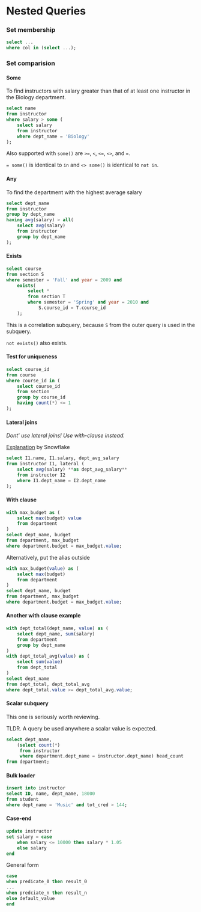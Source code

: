 # Nested Queries

### Set membership

```sql
select ...
where col in (select ...);
```

### Set comparision

#### Some

To find instructors with salary greater than that of at least one instructor in the Biology department.

```sql
select name
from instructor
where salary > some (
    select salary
    from instructor
    where dept_name = 'Biology'
);
```
Also supported with `some()` are `>=`, `<`, `<=`, `<>`, and `=`.

`= some()` is identical to `in` and `<> some()` is identical to `not in`.

#### Any

To find the department with the highest average salary

```sql
select dept_name 
from instructor
group by dept_name
having avg(salary) > all(
    select avg(salary) 
    from instructor
    group by dept_name
);
```

#### Exists

```sql
select course
from section S
where semester = 'Fall' and year = 2009 and
    exists(
        select * 
        from section T
        where semester = 'Spring' and year = 2010 and
            S.course_id = T.course_id
    );
```

This is a correlation subquery, because `S` from the outer query is used in the subquery.

`not exists()` also exists.

#### Test for uniqueness

```sql
select course_id
from course
where course_id in (
    select course_id 
    from section
    group by course_id
    having count(*) <= 1
);
```

#### Lateral joins

*Dont' use lateral joins! Use with-clause instead.*

[Explanation](https://docs.snowflake.com/en/sql-reference/constructs/join-lateral) by Snowflake

```sql
select I1.name, I1.salary, dept_avg_salary
from instructor I1, lateral (
    select avg(salary) **as dept_avg_salary**
    from instructor I2
    where I1.dept_name = I2.dept_name
);
```

#### With clause

```sql
with max_budget as (
    select max(budget) value
    from department
) 
select dept_name, budget
from department, max_budget
where department.budget = max_budget.value;
```

Alternatively, put the alias outside

```sql
with max_budget(value) as (
    select max(budget)
    from department
) 
select dept_name, budget
from department, max_budget
where department.budget = max_budget.value;
```

#### Another with clause example

```sql
with dept_total(dept_name, value) as (
    select dept_name, sum(salary)
    from department
    group by dept_name
)
with dept_total_avg(value) as (
    select sum(value)
    from dept_total
)
select dept_name
from dept_total, dept_total_avg
where dept_total.value >= dept_total_avg.value;
```

#### Scalar subquery

This one is seriously worth reviewing.

TLDR. A query be used anywhere a scalar value is expected.

```sql
select dept_name, 
    (select count(*) 
     from instructor 
     where department.dept_name = instructor.dept_name) head_count
from department;
```

#### Bulk loader

```sql
insert into instructor
select ID, name, dept_name, 18000
from student
where dept_name = 'Music' and tot_cred > 144;
```

#### Case-end

```sql
update instructor
set salary = case 
    when salary <= 10000 then salary * 1.05 
    else salary 
end
```

General form

```sql
case
when predicate_0 then result_0
...
when predciate_n then result_n
else default_value
end
```